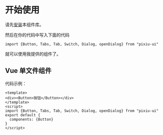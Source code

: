 # 开始使用
请先[安装](#/doc/install)本组件库。

然后在你的代码中写入下面的代码

```
import {Button, Tabs, Tab, Switch, Dialog, openDialog} from "pixiu-ui"
```

就可以使用我提供的组件了。

## Vue 单文件组件
代码示例：

```
<template>
<div><Button>按钮</Button></div>
</template>
<script>
import {Button, Tabs, Tab, Switch, Dialog, openDialog} from "pixiu-ui"
export default {
  components: {Button}
}
</script>
```